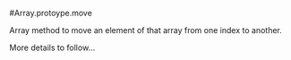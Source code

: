 #Array.protoype.move

Array method to move an element of that array from one index to another.

More details to follow...